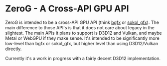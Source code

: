 # ZeroG - A Cross-API GPU API

ZeroG is intended to be a cross-API GPU API (think [bgfx](https://github.com/bkaradzic/bgfx) or [sokol_gfx](https://github.com/floooh/sokol)). The main difference to those API's is that it does not care about legacy in the slightest. The main APIs it plans to support is D3D12 and Vulkan, and maybe Metal or WebGPU if they make sense. It's intended to be significantly more low-level than bgfx or sokol_gfx, but higher level than using D3D12/Vulkan directly.

Currently it's a work in progress with a fairly decent D3D12 implementation.